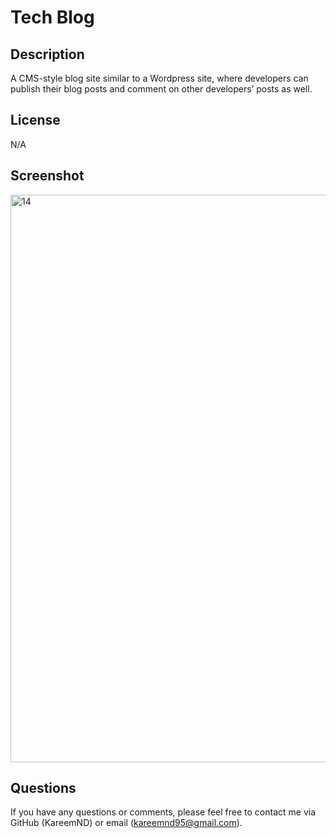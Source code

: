 # Tech Blog

## Description

A CMS-style blog site similar to a Wordpress site, where developers can publish their blog posts and comment on other developers’ posts as well.

## License

N/A

## Screenshot

<img width="908" alt="14" src="https://github.com/KareemND/prework-study-guide/assets/119475435/5a92b4f3-426e-43e9-862e-c79f69c67fe2">

## Questions

If you have any questions or comments, please feel free to contact me via GitHub (KareemND) or email (kareemnd95@gmail.com).